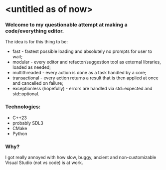 # \<untitled as of now\>

### Welcome to my questionable attempt at making a code/everything editor.

The idea is for this thing to be:
- fast - fastest possible loading and absolutely no prompts for user to wait;
- modular - every editor and refactor/suggestion tool as external libraries, loaded as needed;
- multithreaded - every action is done as a task handled by a core;
- transactional - every action returns a result that is then applied at once and cancelled on failure;
- exceptionless (hopefully) - errors are handled via std::expected and std::optional.

### Technologies:
- C++23
- probably SDL3
- CMake
- Python

### Why?
I got really annoyed with how slow, buggy, ancient and non-customizable Visual Studio (not vs code) is at work.